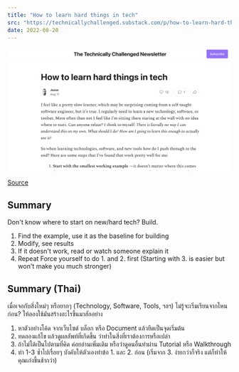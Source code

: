 ```yaml
---
title: "How to learn hard things in tech"
src: "https://technicallychallenged.substack.com/p/how-to-learn-hard-things-in-tech"
date: 2022-08-20
---
```


![](Images/Cover%20-%20How%20to%20learn%20hard%20things%20in%20tech.png)

[Source](https://technicallychallenged.substack.com/p/how-to-learn-hard-things-in-tech)

## Summary
Don't know where to start on new/hard tech? Build.
1. Find the example, use it as the baseline for building
2. Modify, see results
3. If it doesn't work, read or watch someone explain it
4. Repeat
Force yourself to do 1. and 2. first (Starting with 3. is easier but won't make you much stronger)

## Summary (Thai)
เมื่อเจอกับสิ่งใหม่ๆ หรือยากๆ (Technology, Software, Tools, ฯลฯ) ไม่รู้จะเริ่มเรียนจากไหนก่อน? ให้ลองใช้มันสร้างอะไรขึ้นมาสักอย่าง
1. หาตัวอย่างโค้ด จากเว็บไซต์ บล็อก หรือ Document แล้วยึดเป็นจุดเริ่มต้น
2. ทดลองแก้ไข แล้วดูผลลัพท์ที่เกิดขึ้น ว่าทำในสิ่งที่เราต้องการหรือเปล่า
3. ถ้าไม่ได้เป็นไปตามที่คิด ค่อยอ่านเพิ่มเติม หรือว่าดูคนอื่นทำผ่าน Tutorial หรือ Walkthrough
4. ทำ 1-3 ซ้ำไปเรื่อยๆ
บังคับให้ตัวเองทำข้อ 1. และ 2. ก่อน (เริ่มจาก 3. ง่ายกว่าก็จริง แต่ก็ทำให้คุณเก่งขึ้นช้ากว่า)

